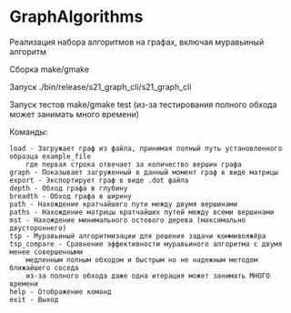 # GraphAlgorithms
Реализация набора алгоритмов на графах, включая муравьиный алгоритм

Сборка make/gmake

Запуск ./bin/release/s21_graph_cli/s21_graph_cli

Запуск тестов make/gmake test (из-за тестирования полного обхода может
    занимать много времени)

Команды:

	load - Загружает граф из файла, принимая полный путь установленного образца example_file
		где первая строка отвечает за количество вершин графа
	graph - Показывает загруженный в данный момент граф в виде матрицы
	export - Экспортирует граф в виде .dot файла
	depth - Обход графа в глубину
	breadth - Обход графа в ширину
	path - Нахождение кратчайшего пути между двумя вершинами
	paths - Нахождение матрицы кратчайших путей между всеми вершинами
	mst - Нахождение минимального остового дерева (максимально двустороннего)
	tsp - Муравьиный алгоритмизации для решения задачи коммивояжёра
	tsp_compare - Сравнение эффективности муравьиного алгоритма с двумя менее совершенными
		медленным полным обходом и быстрым но не надежным методом ближайшего соседа
		из-за полного обхода даже одна итерация может занимать МНОГО времени
	help - Отображение команд
	exit - Выход
